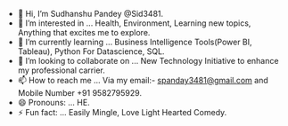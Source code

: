 - 👋 Hi, I’m Sudhanshu Pandey @Sid3481.
- 👀 I’m interested in ... Health, Environment, Learning new topics, Anything that excites me to explore.
- 🌱 I’m currently learning ... Business Intelligence Tools(Power BI, Tableau), Python For Datascience, SQL.
- 💞️ I’m looking to collaborate on ... New Technology Initiative to enhance my professional carrier.
- 📫 How to reach me ... Via my email:- spanday3481@gmail.com and Mobile Number +91 9582795929.
- 😄 Pronouns: ... HE.
- ⚡ Fun fact: ... Easily Mingle, Love Light Hearted Comedy.

<!---
Sid3481/Sid3481 is a ✨ special ✨ repository because its `README.md` (this file) appears on your GitHub profile.
You can click the Preview link to take a look at your changes.
--->
